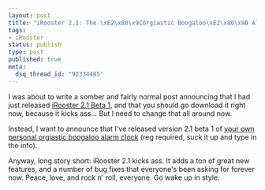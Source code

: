 ```yaml
--- 
layout: post
title: "iRooster 2.1: The \xE2\x80\x9COrgiastic Boogaloo\xE2\x80\x9D Alarm Clock"
tags: 
- iRooster
status: publish
type: post
published: true
meta: 
  dsq_thread_id: "92334485"
---
```

I was about to write a somber and fairly normal post announcing that I had just released <a href="http://www.sixdollarchimp.com/irooster.php">iRooster 2.1 Beta 1</a>, and that you should go download it right now, because it kicks ass... But I need to change that all around now.

  Instead, I want to announce that I've released version 2.1 beta 1 of <a href="http://www.nytimes.com/2005/01/16/business/yourmoney/16digi.html">your own personal orgiastic boogaloo alarm clock</a> (reg required, suck it up and type in the info).

  Anyway, long story short: iRooster 2.1 kicks ass. It adds a ton of great new features, and a number of bug fixes that everyone's been asking for forever now. Peace, love, and rock n' roll, everyone. Go wake up in style.
